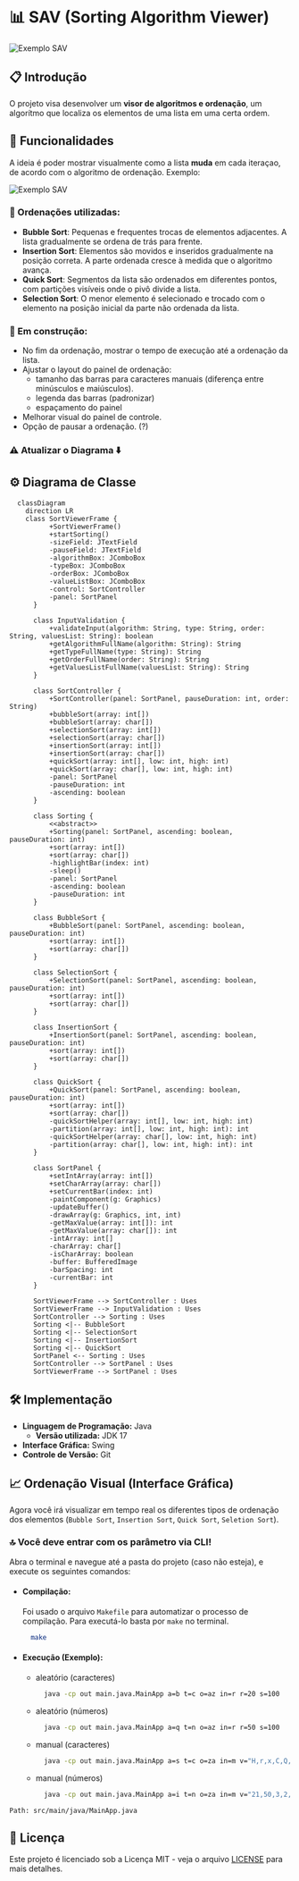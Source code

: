 # 📊 SAV (Sorting Algorithm Viewer)
![Exemplo SAV](src/resources/img/sav.png)

## 📋 Introdução
O projeto visa desenvolver um **visor de algoritmos e ordenação**, um algorítmo que localiza os elementos de uma lista em uma certa ordem.

## 🌟 Funcionalidades
A ideia é poder mostrar visualmente como a lista **muda** em cada iteraçao, de acordo com o algoritmo de ordenação. Exemplo:

![Exemplo SAV](src/resources/img/sorting.png)

### 🧮 Ordenações utilizadas:
- **Bubble Sort**: Pequenas e frequentes trocas de elementos adjacentes. A lista gradualmente se ordena de trás para frente.
- **Insertion Sort**: Elementos são movidos e inseridos gradualmente na posição correta. A parte ordenada cresce à medida que o algoritmo avança.
- **Quick Sort**: Segmentos da lista são ordenados em diferentes pontos, com partições visíveis onde o pivô divide a lista.
- **Selection Sort**: O menor elemento é selecionado e trocado com o elemento na posição inicial da parte não ordenada da lista.

### 🧱 Em construção:
- No fim da ordenação, mostrar o tempo de execução até a ordenação da lista.
- Ajustar o layout do painel de ordenação:
    - tamanho das barras para caracteres manuais (diferença entre minúsculos e maiúsculos).
    - legenda das barras (padronizar)
    - espaçamento do painel
- Melhorar visual do painel de controle.
- Opção de pausar a ordenação. (?)

### ⚠️ Atualizar o Diagrama ⬇️
## ⚙️ Diagrama de Classe
```mermaid
  classDiagram
    direction LR
    class SortViewerFrame {
          +SortViewerFrame()
          +startSorting()
          -sizeField: JTextField
          -pauseField: JTextField
          -algorithmBox: JComboBox
          -typeBox: JComboBox
          -orderBox: JComboBox
          -valueListBox: JComboBox
          -control: SortController
          -panel: SortPanel
      }
      
      class InputValidation {
          +validateInput(algorithm: String, type: String, order: String, valuesList: String): boolean
          +getAlgorithmFullName(algorithm: String): String
          +getTypeFullName(type: String): String
          +getOrderFullName(order: String): String
          +getValuesListFullName(valuesList: String): String
      }
  
      class SortController {
          +SortController(panel: SortPanel, pauseDuration: int, order: String)
          +bubbleSort(array: int[])
          +bubbleSort(array: char[])
          +selectionSort(array: int[])
          +selectionSort(array: char[])
          +insertionSort(array: int[])
          +insertionSort(array: char[])
          +quickSort(array: int[], low: int, high: int)
          +quickSort(array: char[], low: int, high: int)
          -panel: SortPanel
          -pauseDuration: int
          -ascending: boolean
      }
  
      class Sorting {
          <<abstract>>
          +Sorting(panel: SortPanel, ascending: boolean, pauseDuration: int)
          +sort(array: int[])
          +sort(array: char[])
          -highlightBar(index: int)
          -sleep()
          -panel: SortPanel
          -ascending: boolean
          -pauseDuration: int
      }
  
      class BubbleSort {
          +BubbleSort(panel: SortPanel, ascending: boolean, pauseDuration: int)
          +sort(array: int[])
          +sort(array: char[])
      }
  
      class SelectionSort {
          +SelectionSort(panel: SortPanel, ascending: boolean, pauseDuration: int)
          +sort(array: int[])
          +sort(array: char[])
      }
  
      class InsertionSort {
          +InsertionSort(panel: SortPanel, ascending: boolean, pauseDuration: int)
          +sort(array: int[])
          +sort(array: char[])
      }
  
      class QuickSort {
          +QuickSort(panel: SortPanel, ascending: boolean, pauseDuration: int)
          +sort(array: int[])
          +sort(array: char[])
          -quickSortHelper(array: int[], low: int, high: int)
          -partition(array: int[], low: int, high: int): int
          -quickSortHelper(array: char[], low: int, high: int)
          -partition(array: char[], low: int, high: int): int
      }
  
      class SortPanel {
          +setIntArray(array: int[])
          +setCharArray(array: char[])
          +setCurrentBar(index: int)
          -paintComponent(g: Graphics)
          -updateBuffer()
          -drawArray(g: Graphics, int, int)
          -getMaxValue(array: int[]): int
          -getMaxValue(array: char[]): int
          -intArray: int[]
          -charArray: char[]
          -isCharArray: boolean
          -buffer: BufferedImage
          -barSpacing: int
          -currentBar: int
      }
  
      SortViewerFrame --> SortController : Uses
      SortViewerFrame --> InputValidation : Uses
      SortController --> Sorting : Uses
      Sorting <|-- BubbleSort
      Sorting <|-- SelectionSort
      Sorting <|-- InsertionSort
      Sorting <|-- QuickSort
      SortPanel <-- Sorting : Uses
      SortController --> SortPanel : Uses
      SortViewerFrame --> SortPanel : Uses
```

## 🛠️ Implementação
- **Linguagem de Programação:** Java
    - **Versão utilizada:** JDK 17
- **Interface Gráfica:** Swing
- **Controle de Versão:** Git

## 📈 Ordenação Visual (Interface Gráfica)
Agora você irá visualizar em tempo real os diferentes tipos de ordenação dos elementos (`Bubble Sort`, `Insertion Sort`, `Quick Sort`, `Seletion Sort`).

### 🔝 Você deve entrar com os parâmetro via CLI!
Abra o terminal e navegue até a pasta do projeto (caso não esteja), e execute os seguintes comandos:

- #### Compilação:
  Foi usado o arquivo `Makefile` para automatizar o processo de compilação. Para executá-lo basta por `make` no terminal.
  ```bash
    make
  ```
- #### Execução (Exemplo):
    - aleatório (caracteres)
      ```bash
        java -cp out main.java.MainApp a=b t=c o=az in=r r=20 s=100
      ```
    
    - aleatório (números)
      ```bash
        java -cp out main.java.MainApp a=q t=n o=az in=r r=50 s=100
      ```
    
    - manual (caracteres)
      ```bash
        java -cp out main.java.MainApp a=s t=c o=za in=m v="H,r,x,C,Q,L,w,o,c,z,M,g,p,z,b,R,a,h" s=100
      ```
    
    - manual (números)
      ```bash
        java -cp out main.java.MainApp a=i t=n o=za in=m v="21,50,3,2,7,17,23,15,38,12,4,47,31" s=100
      ```
`Path: src/main/java/MainApp.java`

## 📝 Licença
Este projeto é licenciado sob a Licença MIT - veja o arquivo [LICENSE](LICENSE) para mais detalhes.
